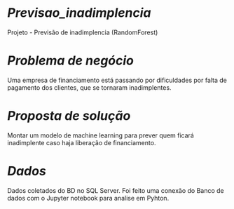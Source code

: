 # _Previsao_inadimplencia_
Projeto - Previsão de inadimplencia (RandomForest)

# *Problema de negócio*
Uma empresa de financiamento está passando por dificuldades por falta de 
pagamento dos clientes, que se tornaram inadimplentes.

# *Proposta de solução*

Montar um modelo de machine learning para prever 
quem ficará inadimplente caso haja liberação de financiamento.

# *Dados*

Dados coletados do BD no SQL Server.
Foi feito uma conexão do Banco de dados com o Jupyter notebook
para analise em Pyhton.

